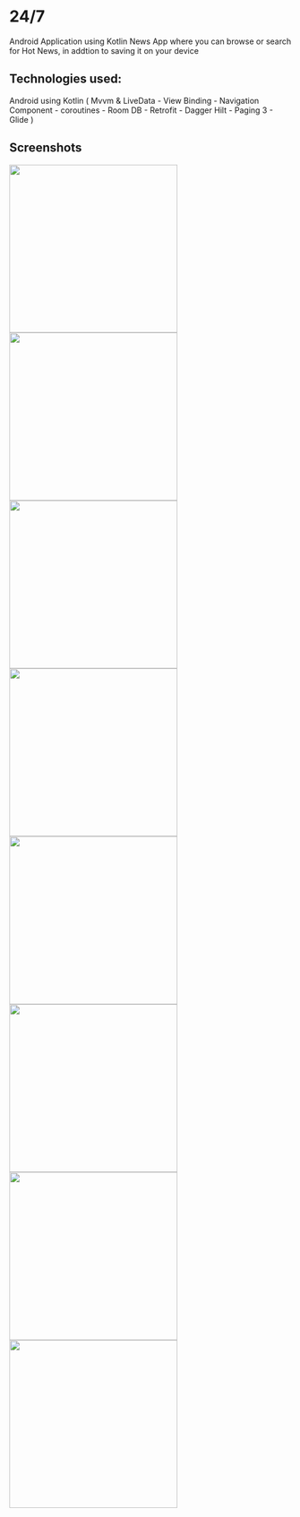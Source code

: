 # 24/7
Android Application using Kotlin News App where you can browse or search for Hot News, in addtion to saving it on your device
## Technologies used:
Android using Kotlin
( Mvvm & LiveData - View Binding - Navigation Component - coroutines - Room DB - Retrofit - Dagger Hilt - Paging 3 - Glide )

## Screenshots
<img src="https://user-images.githubusercontent.com/93207605/218975911-1188eccc-3077-4f61-919f-51f5adab7366.png" hieght="350" width="300">
<img src="https://user-images.githubusercontent.com/93207605/218975953-0288c659-2fea-4704-b525-b9452137a963.png" hieght="350" width="300">
<img src="https://user-images.githubusercontent.com/93207605/218975983-653f5ee7-fe51-400e-8e53-4487eb916db6.png" hieght="350" width="300">
<img src="https://user-images.githubusercontent.com/93207605/218976018-c5fad4b8-a92b-4fc7-adb6-d71bb4debb87.png" hieght="350" width="300">

<img src="https://user-images.githubusercontent.com/93207605/218976060-ea7bf44a-b637-4c80-97f1-b1a37754fc4e.png" hieght="350" width="300">
<img src="https://user-images.githubusercontent.com/93207605/218975867-4b1b555d-cade-490a-bd0f-474e17cbbcaa.png" hieght="350" width="300">

<img src="https://user-images.githubusercontent.com/93207605/218975890-0dcff003-b3f8-41df-bd9a-cbeefb965171.png" hieght="350" width="300">
<img src="https://user-images.githubusercontent.com/93207605/218975905-47847e34-7db4-4adc-b11b-655b806ce6b3.png" hieght="350" width="300">


